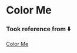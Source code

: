 # Color Me    

### Took reference from ⬇️
[Color Me](https://sadanandpai.github.io/frontend-mini-challenges/javascript/src/challenges/color-me/)
